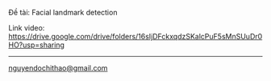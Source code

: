 Đề tài: Facial landmark detection

Link video: https://drive.google.com/drive/folders/16sIjDFckxqdzSKalcPuF5sMnSUuDr0HO?usp=sharing 

-------------------------------------------------------------------------------------
nguyendochithao@gmail.com
